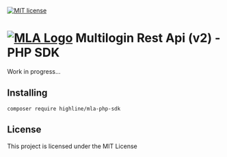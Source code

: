 [![MIT license](http://img.shields.io/badge/license-MIT-brightgreen.svg)](http://opensource.org/licenses/MIT)

# [![MLA Logo](https://multilogin.com/wp-content/themes/multilogin/dist/images/logo-blue_0d908f50.svg)](https://multilogin.com) Multilogin Rest Api (v2) - PHP SDK
Work in progress...

## Installing
`composer require highline/mla-php-sdk`

## License
This project is licensed under the MIT License
